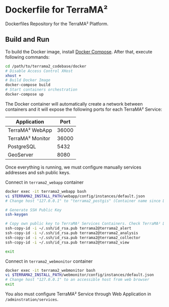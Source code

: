 # Dockerfile for TerraMA²

Dockerfiles Repository for the TerraMA² Platform.

## Build and Run

To build the Docker image, install [Docker Compose](https://docs.docker.com/compose/install/#prerequisites). After that, execute following commands:

```bash
cd /path/to/terrama2_codebase/docker
# Disable Access Control XHost
xhost +
# Build Docker Image
docker-compose build
# Start containers orchestration
docker-compose up
```

The Docker container will automatically create a network between containers and it will expose the following ports for each TerraMA² Service:

|   Application    | Port  |
|------------------|-------|
| TerraMA² WebApp  | 36000 |
| TerraMA² Monitor | 36000 |
| PostgreSQL       | 5432  |
| GeoServer        | 8080  |

Once everything is running, we must configure manually services addresses and ssh public keys.

Connect in `terrama2_webapp` container

```bash
docker exec -it terrama2_webapp bash
vi $TERRAMA2_INSTALL_PATH/webapp/config/instances/default.json
# Change host "127.0.0.1" to "terrama2_postgis" (Container name since Docker Compose creates a bridge network between containers and it will not be exposed)

# Generate SSH Public Key
ssh-keygen

# Copy own public key to TerraMA² Services Containers. Check TerraMA² Dockerfile.
ssh-copy-id -i ~/.ssh/id_rsa.pub terrama2@terrama2_alert
ssh-copy-id -i ~/.ssh/id_rsa.pub terrama2@terrama2_analysis
ssh-copy-id -i ~/.ssh/id_rsa.pub terrama2@terrama2_collector
ssh-copy-id -i ~/.ssh/id_rsa.pub terrama2@terrama2_view

exit
```

Connect in `terrama2_webmonitor` container

```bash
docker exec -it terrama2_webmonitor bash
vi $TERRAMA2_INSTALL_PATH/webmonitor/config/instances/default.json
# Change host "127.0.0.1" to an accessible host from web browser
exit
```

You also must configure TerraMA² Service through Web Application in `/adminstration/services`.